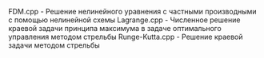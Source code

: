 FDM.cpp - Решение нелинейного уравнения с частными производными с помощью нелинейной схемы
Lagrange.cpp - Численное решение краевой задачи принципа максимума в задаче оптимального управления методом стрельбы
Runge-Kutta.cpp - Решение краевой задачи методом стрельбы

